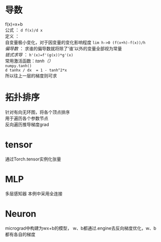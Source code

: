 # 导数  
f(x)=x+b  
公式 ： `d f(x)/d x`  
定义 ：  
自变量极小变化，对于因变量的变化影响程度
`lim h->0 (f(x+h)-f(x))/h`  
_偏导数_ ： 求谁的偏导数就将除了‘谁’以外的变量全部视为常量  
_链式求导_ ： `h'(x)=f'(g(x))*g'(x)`  
常用激活函数：_tanh（）_  
`numpy.tanh()`  
`d tanhx / dx  = 1 - tanh^2*x`  
所以往上一层的梯度则可求  
# 拓扑排序  
针对有向无环图，将各个顶点排序  
用于遍历各个参数节点  
反向遍历推导梯度grad

# tensor  
通过Torch.tensor实例化张量  

# MLP  
多层感知器  本例中采用全连接

# Neuron  
micrograd中构建为wx+b的模型，  w、b都通过.engine去反向梯度优化，w、b都有各自的梯度
